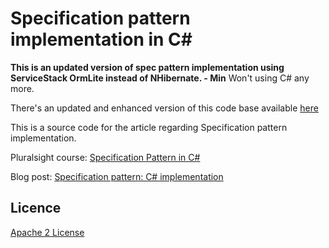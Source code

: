 Specification pattern implementation in C#
=====================

**This is an updated version of spec pattern implementation using ServiceStack OrmLite instead of NHibernate. - Min**
Won't using C# any more.

There's an updated and enhanced version of this code base available [here][L3]

This is a source code for the article regarding Specification pattern implementation.

Pluralsight course: [Specification Pattern in C#][L4]

Blog post: [Specification pattern: C# implementation][L2]

Licence
--------------
[Apache 2 License][L1]

[L1]: http://www.apache.org/licenses/LICENSE-2.0
[L2]: http://enterprisecraftsmanship.com/2016/02/08/specification-pattern-c-implementation/
[L3]: https://github.com/vkhorikov/SpecPattern
[L4]: http://www.pluralsight.com/courses/csharp-specification-pattern

